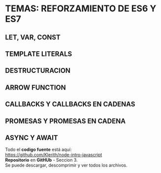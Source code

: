 # TEMAS: REFORZAMIENTO DE ES6 Y ES7

## LET, VAR, CONST

## TEMPLATE LITERALS

## DESTRUCTURACION

## ARROW FUNCTION

## CALLBACKS Y CALLBACKS EN CADENAS

## PROMESAS Y PROMESAS EN CADENA

## ASYNC Y AWAIT

Todo el **codigo fuente** está aquí: <br>
https://github.com/Klerith/node-intro-javascript <br>
**Repositorio** en **GitHUb** - Seccion 3. <br>
Se puede descargar, descomprimir y ver todos los archivos.